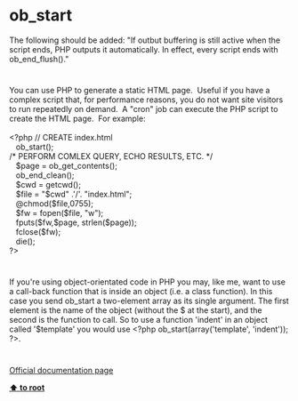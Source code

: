 # ob_start




<div class="phpcode"><span class="html">
The following should be added: &quot;If outbut buffering is still active when the script ends, PHP outputs it automatically. In effect, every script ends with ob_end_flush().&quot;</span>
</div>
  

#


<div class="phpcode"><span class="html">
You can use PHP to generate a static HTML page.&#xA0; Useful if you have a complex script that, for performance reasons, you do not want site visitors to run repeatedly on demand.&#xA0; A &quot;cron&quot; job can execute the PHP script to create the HTML page.&#xA0; For example:<br><br><span class="default">&lt;?php </span><span class="comment">// CREATE index.html<br>&#xA0;&#xA0; </span><span class="default">ob_start</span><span class="keyword">();<br></span><span class="comment">/* PERFORM COMLEX QUERY, ECHO RESULTS, ETC. */<br>&#xA0;&#xA0; </span><span class="default">$page </span><span class="keyword">= </span><span class="default">ob_get_contents</span><span class="keyword">();<br>&#xA0;&#xA0; </span><span class="default">ob_end_clean</span><span class="keyword">();<br>&#xA0;&#xA0; </span><span class="default">$cwd </span><span class="keyword">= </span><span class="default">getcwd</span><span class="keyword">();<br>&#xA0;&#xA0; </span><span class="default">$file </span><span class="keyword">= </span><span class="string">&quot;</span><span class="default">$cwd</span><span class="string">&quot; </span><span class="keyword">.</span><span class="string">&apos;/&apos;</span><span class="keyword">. </span><span class="string">&quot;index.html&quot;</span><span class="keyword">;<br>&#xA0;&#xA0; @</span><span class="default">chmod</span><span class="keyword">(</span><span class="default">$file</span><span class="keyword">,</span><span class="default">0755</span><span class="keyword">);<br>&#xA0;&#xA0; </span><span class="default">$fw </span><span class="keyword">= </span><span class="default">fopen</span><span class="keyword">(</span><span class="default">$file</span><span class="keyword">, </span><span class="string">&quot;w&quot;</span><span class="keyword">);<br>&#xA0;&#xA0; </span><span class="default">fputs</span><span class="keyword">(</span><span class="default">$fw</span><span class="keyword">,</span><span class="default">$page</span><span class="keyword">, </span><span class="default">strlen</span><span class="keyword">(</span><span class="default">$page</span><span class="keyword">));<br>&#xA0;&#xA0; </span><span class="default">fclose</span><span class="keyword">(</span><span class="default">$fw</span><span class="keyword">);<br>&#xA0;&#xA0; die();<br></span><span class="default">?&gt;</span>
</span>
</div>
  

#


<div class="phpcode"><span class="html">
If you&apos;re using object-orientated code in PHP you may, like me, want to use a call-back function that is inside an object (i.e. a class function). In this case you send ob_start a two-element array as its single argument. The first element is the name of the object (without the $ at the start), and the second is the function to call. So to use a function &apos;indent&apos; in an object called &apos;$template&apos; you would use <span class="default">&lt;?php ob_start</span><span class="keyword">(array(</span><span class="string">&apos;template&apos;</span><span class="keyword">, </span><span class="string">&apos;indent&apos;</span><span class="keyword">)); </span><span class="default">?&gt;</span>.</span>
</div>
  

#

[Official documentation page](https://www.php.net/manual/en/function.ob-start.php)

**[⬆ to root](/)**